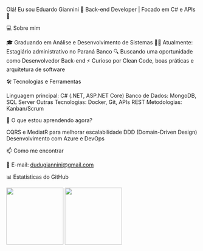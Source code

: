 Olá! Eu sou Eduardo Giannini 👋
Back-end Developer | Focado em C# e APIs 🚀
<p align="left"> <a href="https://github.com/dugiannini"> </a> </p>

💻 Sobre mim

🎓 Graduando em Análise e Desenvolvimento de Sistemas
🧑‍💼 Atualmente: Estagiário administrativo no Paraná Banco
🔍 Buscando uma oportunidade como Desenvolvedor Back-end
⚡ Curioso por Clean Code, boas práticas e arquitetura de software

🛠️ Tecnologias e Ferramentas

Linguagem principal: C# (.NET, ASP.NET Core)
Banco de Dados: MongoDB, SQL Server
Outras Tecnologias: Docker, Git, APIs REST
Metodologias: Kanban/Scrum

🌱 O que estou aprendendo agora?

CQRS e MediatR para melhorar escalabilidade
DDD (Domain-Driven Design)
Desenvolvimento com Azure e DevOps

📫 Como me encontrar

📧 E-mail: dudugiannini@gmail.com

📊 Estatísticas do GitHub
<p align="left"> <img src="https://github-readme-stats.vercel.app/api?username=dugiannini&show_icons=true&theme=radical" height="150"/> <img src="https://github-readme-stats.vercel.app/api/top-langs/?username=dugiannini&layout=compact&theme=radical" height="150"/> </p>

